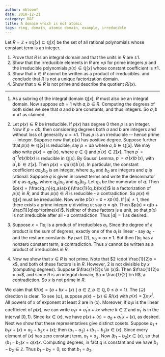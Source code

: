 ```yaml
---
author: nbloomf
date: 2010-12-21
category: D&F
title: A domain which is not atomic
tags: ring, domain, atomic domain, example, irreducible
---
```


Let $R = \mathbb{Z} + x\mathbb{Q}[x] \subseteq \mathbb{Q}[x]$ be the set of all rational polynomials whose constant term is an integer.

  1. Prove that $R$ is an integral domain and that the units in $R$ are $\pm 1$.
  2. Show that the irreducible elements in $R$ are $\pm p$ for prime integers $p$ and the irreducible polynomials $p(x) \in \mathbb{Q}[x]$ whose constant coefficient is $\pm 1$.
  3. Show that $x \in R$ cannot be written as a product of irreducibles. and conclude that $R$ is not a unique factorization domain.
  4. Show that $x \in R$ is not prime and describe the quotient $R/(x)$.

* * *

  1. As a subring of the integral domain $\mathbb{Q}[x]$, $R$ must also be an integral domain. Now suppose $ab = 1$ with $a, b \in R$. Computing the degrees of both sides we see that $a$ and $b$ are constants, and thus integers. So $a, b = \pm 1$ as claimed.

  2. Let $p(x) \in R$ be irreducible. If $p(x)$ has degree $0$ then $p$ is an integer. Now if $p = ab$, then considering degrees both $a$ and $b$ are integers and without loss of generality $a = \pm 1$. Thus $p$ is an irreducible -- hence prime -- integer. Suppose now that $p(x)$ has positive degree. Suppose further that $p(x) \in \mathbb{Q}[x]$ is reducible; say $p = ab$ where $a, b \in \mathbb{Q}[x]$. We may also write $p(x) = qp^\prime(x)$, where $q \in \mathbb{Q}$ and $p^\prime(x) \in \mathbb{Z}[x]$. Then $p^\prime = q^{-1}a(x)b(x)$ is reducible in $\mathbb{Q}[x]$. By Gauss' Lemma, $p^\prime = a^\prime(x)b^\prime(x)$, with $a^\prime,b^\prime \in \mathbb{Z}[x]$. Then $p(x) = qa^\prime(x)b^\prime(x)$. In particular, the constant coefficient $qa_0b_0$ is an integer, where $a_0$ and $b_0$ are integers and $q$ is rational. Suppose $q$ is given in lowest terms and write the denominator of $q$ as $q_aq_b$, where $q_a|a_0$ and $q_b|b_0$. Let $q_n$ be the numerator of $q$. Then $p(x) = (\frac{q_n}{q_a}a(x))(\frac{1}{q_b}b(x))$ is a factorization of $p(x)$ in $R$, and thus $p(x) \in R$ is reducible - a contradiction. So $p(x) \in \mathbb{Q}[x]$ must be irreducible. Now write $p(x) = a + xp^\prime(x)$. If $|a| \neq 1$, then there exists a prime integer $q$ dividing $a$; say $a = qb$. Then $p(x) = q(b + \frac{1}{q}xp^\prime(x))$. Neither of these factors is a unit, so that $p(x)$ is not irreducible after all - a contradiction. Thus $|a| = 1$ as desired.

  3. Suppose $x = \prod a_i$ is a product of irreducibles $a_i$. Since the degree of a product is the sum of degrees, exactly one of the $a_i$ is linear - say $a_0$ - and the rest are constants. By part (2), $a_0 = ax \pm 1$. But then $\prod a_i$ has a nonzero constant term, a contradiction. Thus $x$ cannot be written as a product of irreducibles in $R$.

  4. Now we show that $x \in R$ is not prime. Note that $2 \cdot \frac{1}{2}x = x$, and both of these factors is in $R$. However, $2$ is not divisible by $x$ (computing degrees). Suppose $\frac{1}{2}x \in (x)$. Then $\frac{1}{2}x = ax$, and since $R$ is an integral domain, $a = \frac{1}{2} \in R$, a contradiction. So $x$ is not prime in $R$.

We claim that $R/(x) = \{ a + bx + (x) \mid a \in \mathbb{Z}, b \in \mathbb{Q}, 0 \leq b < 1 \}$. The $(\supseteq)$ direction is clear. To see $(\subseteq)$, suppose $p(x) + (x) \in R/(x)$ with $p(x) = \sum a_i x^i$. All powers of $x$ of exponent at least 2 are in $(x)$. Moreover, if $a_1x$ is the linear coefficient of $p(x)$, we can write $a_1x = a_1^\prime x + kx$ where $k \in \mathbb{Z}$ and $a_1^\prime$ is in the interval $[0,1)$. Since $kx \in (x)$, we have $p(x) + (x) = a_0 + a_1^\prime x + (x)$, as desired. Next we show that these representatives give distinct cosets. Suppose $a_1 + b_1x + (x) = a_2 + b_2x + (x)$; then $(a_1 - a_2) + (b_1 - b_2)x \in (x)$. Since every element of $(x)$ has zero constant term, $a_1 = a_2$. Now $(b_1 - b_2)x \in (x)$, so that $(b_1 - b_2)x = q(x)x$. Computing degrees, in fact $q$ is constant and we have $b_1 - b_2 \in \mathbb{Z}$. Thus $b_1 - b_2 = 0$, so that $b_1 = b_2$.


